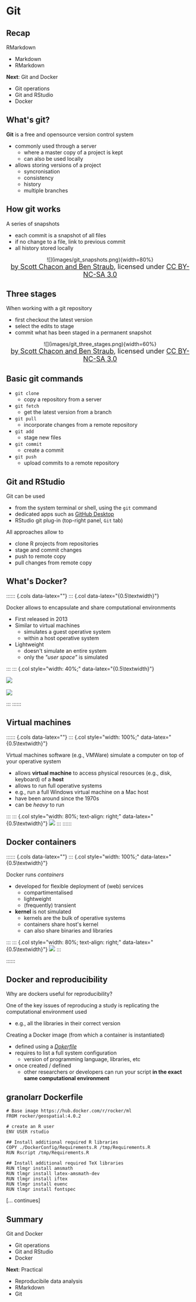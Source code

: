 



# Git


## Recap

RMarkdown

- Markdown
- RMarkdown

**Next**: Git and Docker

- Git operations
- Git and RStudio
- Docker



## What's git?

**Git** is a free and opensource version control system

- commonly used through a server
    - where a master copy of a project is kept
    - can also be used locally
- allows storing versions of a project
    - syncronisation
    - consistency
    - history
    - multiple branches



## How git works

A series of snapshots

- each commit is a snapshot of all files
- if no change to a file, link to previous commit
- all history stored locally

<center>
![](images/git_snapshots.png){width=80%}

<br/>
<font size="4">
<a href="https://git-scm.com/book/en/v2/Getting-Started-What-is-Git%3F">by Scott Chacon and Ben Straub</a>, licensed under <a href="https://creativecommons.org/licenses/by-nc-sa/3.0/">CC BY-NC-SA 3.0</a>
</font>
</center>



## Three stages

When working with a git repository

- first checkout the latest version
- select the edits to stage
- commit what has been staged in a permanent snapshot

<center>
![](images/git_three_stages.png){width=60%}

<br/>
<font size="4">
<a href="https://git-scm.com/book/en/v2/Getting-Started-What-is-Git%3F">by Scott Chacon and Ben Straub</a>, licensed under <a href="https://creativecommons.org/licenses/by-nc-sa/3.0/">CC BY-NC-SA 3.0</a>
</font>
</center>


## Basic git commands

- `git clone`
    - copy a repository from a server
- `git fetch`
    - get the latest version from a branch
- `git pull`
    - incorporate changes from a remote repository
- `git add`
    - stage new files
- `git commit`
    - create a commit
- `git push`
    - upload commits to a remote repository



## Git and RStudio

Git can be used

- from the system terminal or shell, using the `git` command
- dedicated apps such as [GitHub Desktop](https://desktop.github.com/)
- RStudio git plug-in (top-right panel, `Git` tab)

All approaches allow to

- clone R projects from repositories
- stage and commit changes
- push to remote copy 
- pull changes from remote copy



## What's Docker?


:::::: {.cols data-latex=""}
::: {.col data-latex="{0.5\textwidth}"}


Docker allows to encapsulate and share computational environments

- First released in 2013
- Similar to virtual machines
  - simulates a guest operative system
  - within a host operative system
- Lightweight
  - doesn't simulate an entire system
  - only the *"user space"* is simulated
  
:::
::: {.col style="width: 40%;" data-latex="{0.5\textwidth}"}

![](images/DockerDiagram_VM.png)
<br/><br/>
![](images/DockerDiagram_Docker.png)

:::
::::::


## Virtual machines

:::::: {.cols data-latex=""}
::: {.col style="width: 100%;" data-latex="{0.5\textwidth}"}

Virtual machines software (e.g., VMWare) simulate a computer on top of your operative system

- allows **virtual machine** to access physical resources (e.g., disk, keyboard) of a **host**
- allows to run full operative systems
- e.g., run a full Windows virtual machine on a Mac host
- have been around since the 1970s
- can be *heavy* to run

:::
::: {.col style="width: 80%; text-align: right;" data-latex="{0.5\textwidth}"}
![](images/DockerDiagram_VM.png)
:::
::::::



## Docker containers

:::::: {.cols data-latex=""}
::: {.col style="width: 100%;" data-latex="{0.5\textwidth}"}

Docker runs *containers*

- developed for flexible deployment of (web) services
  - compartimentalised
  - lightweight
  - (frequently) transient
- **kernel** is not simulated
  - kernels are the bulk of operative systems
  - containers share host's kernel
  - can also share binaries and libraries

:::
::: {.col style="width: 80%; text-align: right;" data-latex="{0.5\textwidth}"}
![](images/DockerDiagram_Docker.png)
:::

::::::



## Docker and reproducibility

Why are dockers useful for reproducibility?

One of the key issues of reproducing a study is replicating the computational environment used

- e.g., all the libraries in their correct version 

Creating a Docker image (from which a container is instantiated)

- defined using a [*Dokerfile*](https://docs.docker.com/engine/reference/builder/)
- requires to list a full system configuration
  - version of programming language, libraries, etc
- once created / defined
  - other researchers or developers can run your script **in the exact same computational environment**


## granolarr Dockerfile

```{}
# Base image https://hub.docker.com/r/rocker/ml
FROM rocker/geospatial:4.0.2

# create an R user
ENV USER rstudio

## Install additional required R libraries
COPY ./DockerConfig/Requirements.R /tmp/Requirements.R
RUN Rscript /tmp/Requirements.R

## Install additional required TeX libraries
RUN tlmgr install amsmath
RUN tlmgr install latex-amsmath-dev
RUN tlmgr install iftex
RUN tlmgr install euenc
RUN tlmgr install fontspec
```

[... continues]



## Summary

Git and Docker

- Git operations
- Git and RStudio
- Docker

**Next**: Practical

- Reproducibile data analysis
- RMarkdown
- Git


